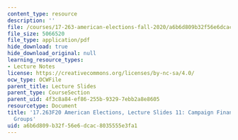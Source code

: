 ```yaml
---
content_type: resource
description: ''
file: /courses/17-263-american-elections-fall-2020/a6b6d809b32f56e6dcac8035555e3fa1_MIT17_263F20_Lec11.pdf
file_size: 5066520
file_type: application/pdf
hide_download: true
hide_download_original: null
learning_resource_types:
- Lecture Notes
license: https://creativecommons.org/licenses/by-nc-sa/4.0/
ocw_type: OCWFile
parent_title: Lecture Slides
parent_type: CourseSection
parent_uid: 4f3c8a84-ef86-255b-9329-7ebb2a8e8605
resourcetype: Document
title: '17.263F20 American Elections, Lecture Slides 11: Campaign Finance and Interest
  Groups'
uid: a6b6d809-b32f-56e6-dcac-8035555e3fa1
---
```

